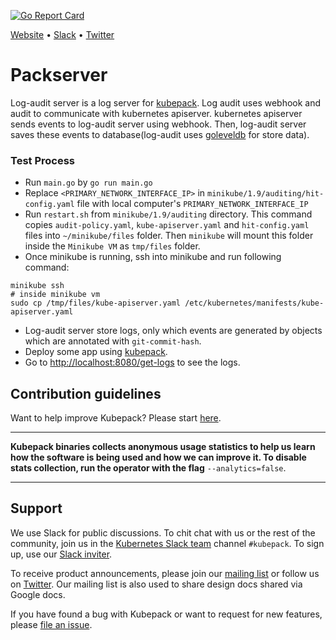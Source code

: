 [![Go Report Card](https://goreportcard.com/badge/github.com/kubepack/packserver)](https://goreportcard.com/report/github.com/kubepack/packserver)

[Website](https://kubepack.com) • [Slack](http://slack.kubernetes.io) • [Twitter](https://twitter.com/Kubepack)

# Packserver
Log-audit server is a log server for [kubepack](https://github.com/kubepack/kubepack). Log audit uses webhook and audit to communicate with kubernetes apiserver. kubernetes apiserver sends events to log-audit server using webhook. Then, log-audit server saves these events to database(log-audit uses [goleveldb](https://github.com/syndtr/goleveldb) for store data).

### Test Process

- Run `main.go` by `go run main.go`
- Replace `<PRIMARY_NETWORK_INTERFACE_IP>` in `minikube/1.9/auditing/hit-config.yaml` file with local computer's `PRIMARY_NETWORK_INTERFACE_IP`
- Run `restart.sh` from `minikube/1.9/auditing` directory.
This command copies `audit-policy.yaml`, `kube-apiserver.yaml` and `hit-config.yaml` files into `~/minikube/files` folder. 
Then `minikube` will mount this folder inside the `Minikube VM` as `tmp/files` folder.
- Once minikube is running, ssh into minikube and run following command:

```console
minikube ssh
# inside minikube vm
sudo cp /tmp/files/kube-apiserver.yaml /etc/kubernetes/manifests/kube-apiserver.yaml
```

- Log-audit server store logs, only which events are generated by objects which are annotated with `git-commit-hash`.
- Deploy some app using [kubepack](https://github.com/kubepack/kubepack).
- Go to [http://localhost:8080/get-logs](http://localhost:8080/get-logs) to see the logs.

## Contribution guidelines
Want to help improve Kubepack? Please start [here](/docs/CONTRIBUTING.md).

---

**Kubepack binaries collects anonymous usage statistics to help us learn how the software is being used and how we can improve it.
To disable stats collection, run the operator with the flag** `--analytics=false`.

---

## Support
We use Slack for public discussions. To chit chat with us or the rest of the community, join us in the [Kubernetes Slack team](https://kubernetes.slack.com/messages/C8DS3KKV3/) channel `#kubepack`. To sign up, use our [Slack inviter](http://slack.kubernetes.io/).

To receive product announcements, please join our [mailing list](https://groups.google.com/forum/#!forum/kubepack) or follow us on [Twitter](https://twitter.com/Kubepack). Our mailing list is also used to share design docs shared via Google docs.

If you have found a bug with Kubepack or want to request for new features, please [file an issue](https://github.com/kubepack/kubepack/issues/new).
